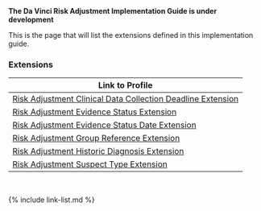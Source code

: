 
<div markdown="1" class="bg-info">
<b>The Da Vinci Risk Adjustment Implementation Guide is under development</b>
</div>

This is the page that will list the extensions defined in this implementation guide.

### Extensions

|Link to Profile|
|---|
|[Risk Adjustment Clinical Data Collection Deadline Extension](StructureDefinition-extension-clinicalDataCollectionDeadline.html)|
|[Risk Adjustment Evidence Status Extension](StructureDefinition-extension-evidenceStatus.html)|
|[Risk Adjustment Evidence Status Date Extension](StructureDefinition-extension-evidenceStatusDate.html)|
|[Risk Adjustment Group Reference Extension](StructureDefinition-extension-groupReference.html)|
|[Risk Adjustment Historic Diagnosis Extension](StructureDefinition-extension-historicDiagnosis.html)|
|[Risk Adjustment Suspect Type Extension](StructureDefinition-extension-suspectType.html)|

<br />

{% include link-list.md %}
